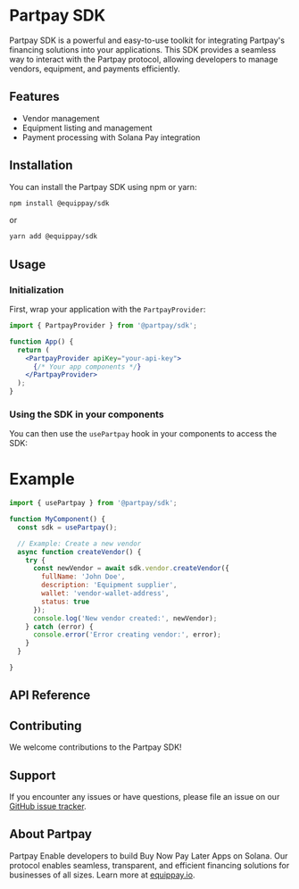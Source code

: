 # Partpay SDK

Partpay SDK is a powerful and easy-to-use toolkit for integrating Partpay's financing solutions into your applications. This SDK provides a seamless way to interact with the Partpay protocol, allowing developers to manage vendors, equipment, and payments efficiently.

## Features

- Vendor management
- Equipment listing and management
- Payment processing with Solana Pay integration

## Installation

You can install the Partpay SDK using npm or yarn:

```bash
npm install @equippay/sdk
```

or

```bash
yarn add @equippay/sdk
```

## Usage

### Initialization

First, wrap your application with the `PartpayProvider`:

```jsx
import { PartpayProvider } from '@partpay/sdk';

function App() {
  return (
    <PartpayProvider apiKey="your-api-key">
      {/* Your app components */}
    </PartpayProvider>
  );
}
```

### Using the SDK in your components
You can then use the `usePartpay` hook in your components to access the SDK:

# Example
```jsx
import { usePartpay } from '@partpay/sdk';

function MyComponent() {
  const sdk = usePartpay();

  // Example: Create a new vendor
  async function createVendor() {
    try {
      const newVendor = await sdk.vendor.createVendor({
        fullName: 'John Doe',
        description: 'Equipment supplier',
        wallet: 'vendor-wallet-address',
        status: true
      });
      console.log('New vendor created:', newVendor);
    } catch (error) {
      console.error('Error creating vendor:', error);
    }
  }

}
```

## API Reference

## Contributing

We welcome contributions to the Partpay SDK!

## Support

If you encounter any issues or have questions, please file an issue on our [GitHub issue tracker](https://github.com/partpay-foundation/sdk/issues).

## About Partpay

Partpay Enable developers to build Buy Now Pay Later Apps on Solana. Our protocol enables seamless, transparent, and efficient financing solutions for businesses of all sizes. Learn more at [equippay.io](https://equippay.io).
